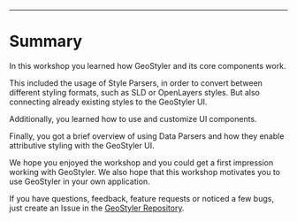 
---

# Summary

In this workshop you learned how GeoStyler and its core components work.

This included the usage of Style Parsers, in order to convert between different styling formats, such as SLD or OpenLayers styles.
But also connecting already existing styles to the GeoStyler UI.

Additionally, you learned how to use and customize UI components.

Finally, you got a brief overview of using Data Parsers and how they enable attributive styling with the GeoStyler UI.

We hope you enjoyed the workshop and you could get a first impression working with GeoStyler. We also hope that this workshop
motivates you to use GeoStyler in your own application.

If you have questions, feedback, feature requests or noticed a few bugs, just create an Issue in the [GeoStyler Repository](https://github.com/geostyler/geostyler/issues/new/choose).

